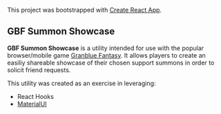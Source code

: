 This project was bootstrapped with [Create React App](https://github.com/facebook/create-react-app).

## GBF Summon Showcase
__GBF Summon Showcase__ is a utility intended for use with the popular browser/mobile game [Granblue Fantasy](https://granbluefantasy.jp/en/). It allows players to create an easiliy shareable showcase of their chosen support summons in order to solicit friend requests.

This utility was created as an exercise in leveraging:
- React Hooks
- [MaterialUI](https://material-ui.com/)
